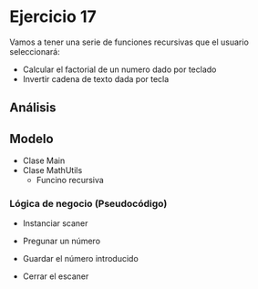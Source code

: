 # Ejercicio 17
Vamos a tener una serie de funciones recursivas que el usuario seleccionará:

- Calcular el factorial de un numero dado por teclado
- Invertir cadena de texto dada por tecla
## Análisis

## Modelo
- Clase Main
- Clase MathUtils
    - Funcino recursiva

### Lógica de negocio (Pseudocódigo)
- Instanciar scaner
- Pregunar un número
- Guardar el número introducido

- Cerrar el escaner
